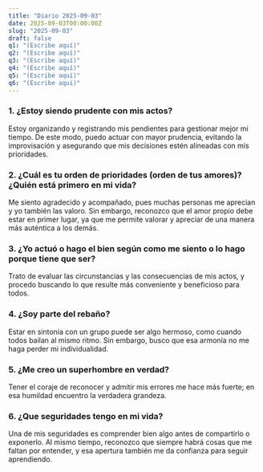 ```yaml
---
title: "Diario 2025-09-03"
date: 2025-09-03T00:00:00Z
slug: "2025-09-03"
draft: false
q1: "(Escribe aquí)"
q2: "(Escribe aquí)"
q3: "(Escribe aquí)"
q4: "(Escribe aquí)"
q5: "(Escribe aquí)"
q6: "(Escribe aquí)"
---
```


### 1. ¿Estoy siendo prudente con mis actos?
Estoy organizando y registrando mis pendientes para gestionar mejor mi tiempo. De este modo, puedo actuar con mayor prudencia, evitando la improvisación y asegurando que mis decisiones estén alineadas con mis prioridades.

### 2. ¿Cuál es tu orden de prioridades (orden de tus amores)? ¿Quién está primero en mi vida?
Me siento agradecido y acompañado, pues muchas personas me aprecian y yo también las valoro. Sin embargo, reconozco que el amor propio debe estar en primer lugar, ya que me permite valorar y apreciar de una manera más auténtica a los demás.

### 3. ¿Yo actuó o hago el bien según como me siento o lo hago porque tiene que ser?
Trato de evaluar las circunstancias y las consecuencias de mis actos, y procedo buscando lo que resulte más conveniente y beneficioso para todos.

### 4. ¿Soy parte del rebaño?
Estar en sintonía con un grupo puede ser algo hermoso, como cuando todos bailan al mismo ritmo. Sin embargo, busco que esa armonía no me haga perder mi individualidad.

### 5. ¿Me creo un superhombre en verdad?
Tener el coraje de reconocer y admitir mis errores me hace más fuerte; en esa humildad encuentro la verdadera grandeza.

### 6. ¿Que seguridades tengo en mi vida?
Una de mis seguridades es comprender bien algo antes de compartirlo o exponerlo. Al mismo tiempo, reconozco que siempre habrá cosas que me faltan por entender, y esa apertura también me da confianza para seguir aprendiendo.